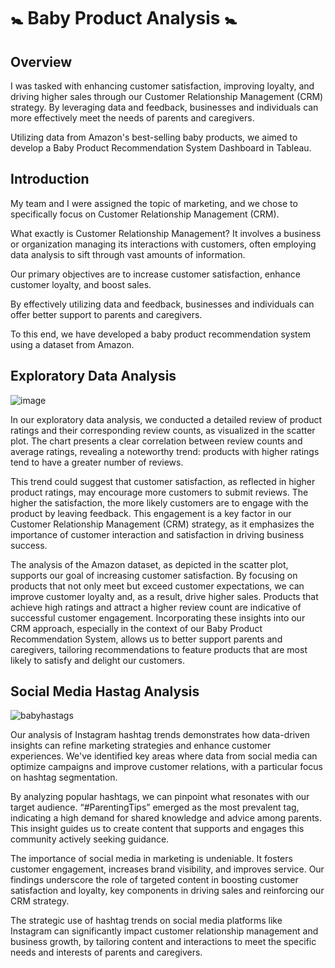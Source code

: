 # 🚼 Baby Product Analysis 🚼

## Overview

I was tasked with enhancing customer satisfaction, improving loyalty, and driving higher sales through our Customer Relationship Management (CRM) strategy. By leveraging data and feedback, businesses and individuals can more effectively meet the needs of parents and caregivers.

Utilizing data from Amazon's best-selling baby products, we aimed to develop a Baby Product Recommendation System Dashboard in Tableau.

## Introduction
My team and I were assigned the topic of marketing, and we chose to specifically focus on Customer Relationship Management (CRM).

What exactly is Customer Relationship Management? It involves a business or organization managing its interactions with customers, often employing data analysis to sift through vast amounts of information.

Our primary objectives are to increase customer satisfaction, enhance customer loyalty, and boost sales.

By effectively utilizing data and feedback, businesses and individuals can offer better support to parents and caregivers.

To this end, we have developed a baby product recommendation system using a dataset from Amazon.

## Exploratory Data Analysis
![image](https://github.com/xwildgoose/baby-product-analysis/assets/77710802/8a61bd23-ec1c-4d70-845e-16ca3709a8dc)

In our exploratory data analysis, we conducted a detailed review of product ratings and their corresponding review counts, as visualized in the scatter plot. The chart presents a clear correlation between review counts and average ratings, revealing a noteworthy trend: products with higher ratings tend to have a greater number of reviews.

This trend could suggest that customer satisfaction, as reflected in higher product ratings, may encourage more customers to submit reviews. The higher the satisfaction, the more likely customers are to engage with the product by leaving feedback. This engagement is a key factor in our Customer Relationship Management (CRM) strategy, as it emphasizes the importance of customer interaction and satisfaction in driving business success.

The analysis of the Amazon dataset, as depicted in the scatter plot, supports our goal of increasing customer satisfaction. By focusing on products that not only meet but exceed customer expectations, we can improve customer loyalty and, as a result, drive higher sales. Products that achieve high ratings and attract a higher review count are indicative of successful customer engagement. Incorporating these insights into our CRM approach, especially in the context of our Baby Product Recommendation System, allows us to better support parents and caregivers, tailoring recommendations to feature products that are most likely to satisfy and delight our customers.

## Social Media Hastag Analysis

![babyhastags](https://github.com/xwildgoose/baby-product-analysis/assets/77710802/14f68865-184b-4d95-ab5e-9125801f57af)

Our analysis of Instagram hashtag trends demonstrates how data-driven insights can refine marketing strategies and enhance customer experiences. We've identified key areas where data from social media can optimize campaigns and improve customer relations, with a particular focus on hashtag segmentation.

By analyzing popular hashtags, we can pinpoint what resonates with our target audience. “#ParentingTips” emerged as the most prevalent tag, indicating a high demand for shared knowledge and advice among parents. This insight guides us to create content that supports and engages this community actively seeking guidance.

The importance of social media in marketing is undeniable. It fosters customer engagement, increases brand visibility, and improves service. Our findings underscore the role of targeted content in boosting customer satisfaction and loyalty, key components in driving sales and reinforcing our CRM strategy.

The strategic use of hashtag trends on social media platforms like Instagram can significantly impact customer relationship management and business growth, by tailoring content and interactions to meet the specific needs and interests of parents and caregivers.

